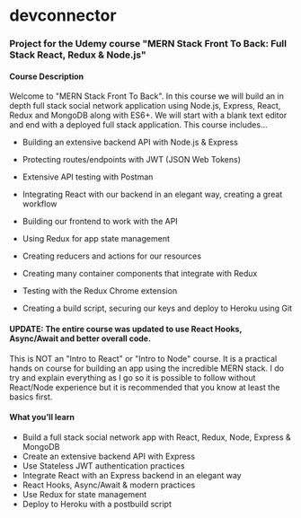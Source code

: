 # devconnector

### Project for the Udemy course "MERN Stack Front To Back: Full Stack React, Redux & Node.js"


#### Course Description

Welcome to "MERN Stack Front To Back". In this course we will build an in depth full stack social network application using Node.js, Express, React, Redux and MongoDB along with ES6+. We will start with a blank text editor and end with a deployed full stack application. This course includes...

* Building an extensive backend API with Node.js & Express

* Protecting routes/endpoints with JWT (JSON Web Tokens)

* Extensive API testing with Postman

* Integrating React with our backend in an elegant way, creating a great workflow

* Building our frontend to work with the API

* Using Redux for app state management

* Creating reducers and actions for our resources

* Creating many container components that integrate with Redux

* Testing with the Redux Chrome extension

* Creating a build script, securing our keys and deploy to Heroku using Git


#### UPDATE: The entire course was updated to use React Hooks, Async/Await and better overall code.

This is NOT an "Intro to React" or "Intro to Node" course. It is a practical hands on course for building an app using the incredible MERN stack. I do try and explain everything as I go so it is possible to follow without React/Node experience but it is recommended that you know at least the basics first.

#### What you’ll learn

* Build a full stack social network app with React, Redux, Node, Express & MongoDB
* Create an extensive backend API with Express
* Use Stateless JWT authentication practices
* Integrate React with an Express backend in an elegant way
* React Hooks, Async/Await & modern practices
* Use Redux for state management
* Deploy to Heroku with a postbuild script

